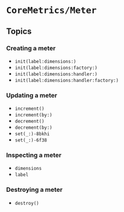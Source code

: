 # ``CoreMetrics/Meter``

## Topics

### Creating a meter

- ``init(label:dimensions:)``
- ``init(label:dimensions:factory:)``
- ``init(label:dimensions:handler:)``
- ``init(label:dimensions:handler:factory:)``

### Updating a meter

- ``increment()``
- ``increment(by:)``
- ``decrement()``
- ``decrement(by:)``
- ``set(_:)-8bkhi``
- ``set(_:)-6f38``

### Inspecting a meter

- ``dimensions``
- ``label``

### Destroying a meter

- ``destroy()``
